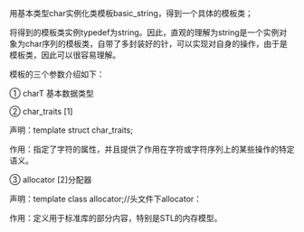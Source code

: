 用基本类型char实例化类模板basic_string，得到一个具体的模板类；

将得到的模板类实例typedef为string。因此，直观的理解为string是一个实例对象为char序列的模板类，自带了多封装好的针，可以实现对自身的操作，由于是模板类，因此可以很容易理解。

模板的三个参数介绍如下：

① charT 基本数据类型

② char_traits [1]

声明：template <class charT> struct char_traits;

作用：指定了字符的属性，并且提供了作用在字符或字符序列上的某些操作的特定语义。

③ allocator [2]分配器

声明：template <class T> class allocator;//<memory>头文件下allocator：

作用：定义用于标准库的部分内容，特别是STL的内存模型。
